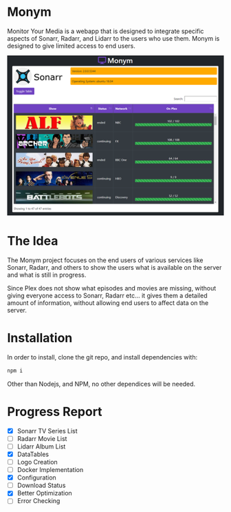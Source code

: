 # Monym
 Monitor Your Media is a webapp that is designed to integrate specific aspects of Sonarr, Radarr, and Lidarr to the users who use them. Monym is designed to give limited access to end users.

![Monym Example](images/Example.png)

# The Idea
The Monym project focuses on the end users of various services like Sonarr, Radarr, and others to show the users what is available on the server and what is still in progress.

Since Plex does not show what episodes and movies are missing, without giving everyone access to Sonarr, Radarr etc... it gives them a detailed amount of information, without allowing end users to affect data on the server.

# Installation
In order to install, clone the git repo, and install dependencies with:
```bash
npm i
```
Other than Nodejs, and NPM, no other dependices will be needed.

# Progress Report
- [x] Sonarr TV Series List
- [ ] Radarr Movie List
- [ ] Lidarr Album List
- [x] DataTables
- [ ] Logo Creation
- [ ] Docker Implementation
- [x] Configuration
- [ ] Download Status
- [x] Better Optimization
- [ ] Error Checking